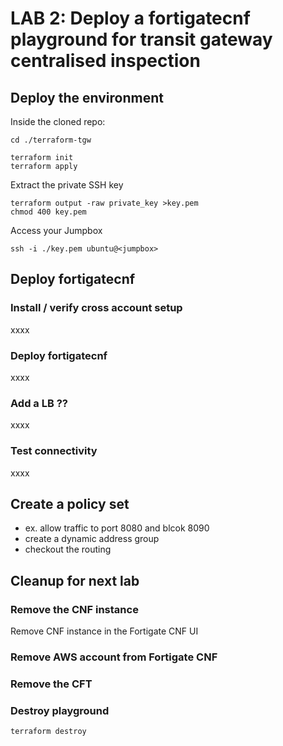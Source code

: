 # LAB 2: Deploy a fortigatecnf playground for transit gateway centralised inspection

## Deploy the environment
Inside the cloned repo:
```
cd ./terraform-tgw
```
```
terraform init
terraform apply
```
Extract the private SSH key
```
terraform output -raw private_key >key.pem
chmod 400 key.pem
```
Access your Jumpbox
```
ssh -i ./key.pem ubuntu@<jumpbox>
```


## Deploy fortigatecnf
### Install / verify cross account setup
xxxx
### Deploy fortigatecnf
xxxx
### Add a LB ??
xxxx
### Test connectivity
xxxx

## Create a policy set
- ex. allow traffic to port 8080 and blcok 8090
- create a dynamic address group
- checkout the routing

## Cleanup for next lab
### Remove the CNF instance
Remove CNF instance in the Fortigate CNF UI

### Remove AWS account from Fortigate CNF

### Remove the CFT

### Destroy playground
```
terraform destroy
```


